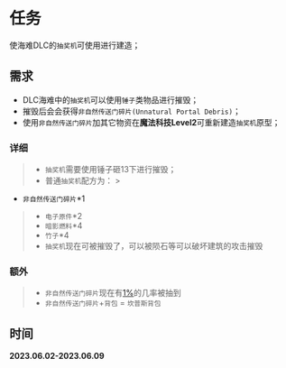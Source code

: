 # 任务

使海难DLC的`抽奖机`可使用进行建造；

## 需求

- DLC海难中的`抽奖机`可以使用`锤子`类物品进行摧毁；
- 摧毁后会会获得`非自然传送门碎片(Unnatural Portal Debris)`；
- 使用`非自然传送门碎片`加其它物资在**魔法科技Level2**可重新建造`抽奖机`原型；

### 详细

> - `抽奖机`需要使用锤子砸13下进行摧毁；
> - 普通`抽奖机`配方为：
    >
- `非自然传送门碎片`*1
>   - `电子原件`*2
>   - `暗影燃料`*4
>   - `竹子`*4
> - `抽奖机`现在可被摧毁了，可以被陨石等可以破坏建筑的攻击摧毁

### 额外

> - `非自然传送门碎片`现在有[1%]()的几率被抽到
> - `非自然传送门碎片`+`背包` = `坎普斯背包`

## 时间

**2023.06.02-2023.06.09**